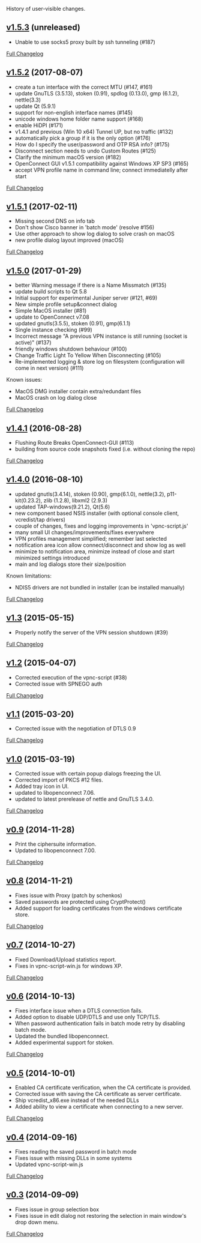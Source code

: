 History of user-visible changes.

## [v1.5.3](https://github.com/openconnect/openconnect-gui/tree/v1.5.3) (unreleased)
- Unable to use socks5 proxy built by ssh tunneling (#187)

[Full Changelog](https://github.com/openconnect/openconnect-gui/compare/v1.5.2...v1.5.3)


## [v1.5.2](https://github.com/openconnect/openconnect-gui/tree/v1.5.2) (2017-08-07)
- create a tun interface with the correct MTU (#147, #161)
- update GnuTLS (3.5.13), stoken (0.91), spdlog (0.13.0), gmp (6.1.2), nettle(3.3)
- update Qt (5.9.1)
- support for non-english interface names (#145)
- unicode windows home folder name support (#168)
- enable HiDPI (#171)
- v1.4.1 and previous (Win 10 x64) Tunnel UP, but no traffic (#132)
- automatically pick a group if it is the only option (#176)
- How do I specify the user/password and OTP RSA info? (#175)
- Disconnect section needs to undo Custom Routes (#125)
- Clarify the minimum macOS version (#182)
- OpenConnect GUI v1.5.1 compatibility against Windows XP SP3 (#165)
- accept VPN profile name in command line; connect immediatelly after start

[Full Changelog](https://github.com/openconnect/openconnect-gui/compare/v1.5.1...v1.5.2)


## [v1.5.1](https://github.com/openconnect/openconnect-gui/tree/v1.5.1) (2017-02-11)
- Missing second DNS on info tab
- Don't show Cisco banner in 'batch mode' (resolve #156)
- Use other approach to show log dialog to solve crash on macOS
- new profile dialog layout improved (macOS)

[Full Changelog](https://github.com/openconnect/openconnect-gui/compare/v1.5.0...v1.5.1)


## [v1.5.0](https://github.com/openconnect/openconnect-gui/tree/v1.5.0) (2017-01-29)
- better Warning message if there is a Name Missmatch (#135)
- update build scripts to Qt 5.8
- Initial support for experimental Juniper server (#121, #69)
- New simple profile setup&connect dialog
- Simple MacOS installer (#81)
- update to OpenConnect v7.08
- updated gnutls(3.5.5), stoken (0.91), gmp(6.1.1)
- Single instance checking (#99)
- Incorrect message "A previous VPN instance is still running (socket is active)" (#137)
- friendly windows shutdown behaviour (#100)
- Change Traffic Light To Yellow When Disconnecting (#105)
- Re-implemented logging & store log on filesystem (configuration will come in next version) (#111)

Known issues:
- MacOS DMG installer contain extra/redundant files
- MacOS crash on log dialog close

[Full Changelog](https://github.com/openconnect/openconnect-gui/compare/v1.4.1...v1.5.0)


## [v1.4.1](https://github.com/openconnect/openconnect-gui/tree/v1.4.1) (2016-08-28)
- Flushing Route Breaks OpenConnect-GUI (#113)
- building from source code snapshots fixed (i.e. without cloning the repo)

[Full Changelog](https://github.com/openconnect/openconnect-gui/compare/v1.4.0...v1.4.1)


## [v1.4.0](https://github.com/openconnect/openconnect-gui/tree/v1.4.0) (2016-08-10)
- updated gnutls(3.4.14), stoken (0.90), gmp(6.1.0), nettle(3.2), p11-kit(0.23.2), zlib (1.2.8), libxml2 (2.9.3)
- updated TAP-windows(9.21.2), Qt(5.6)
- new component based NSIS installer (with optional console client, vcredist/tap drivers)
- couple of changes, fixes and logging improvements in 'vpnc-script.js'
- many small UI changes/improvements/fixes everywhere
- VPN profiles management simplified; remember last selected
- notification area icon allow connect/disconnect and show log as well
- minimize to notification area, minimize instead of close and start minimized settings introduced
- main and log dialogs store their size/position

Known limitations:
- NDIS5 drivers are not bundled in installer (can be installed manually)

[Full Changelog](https://github.com/openconnect/openconnect-gui/compare/v1.3...v1.4.0)


## [v1.3](https://github.com/openconnect/openconnect-gui/tree/v1.3) (2015-05-15)
- Properly notify the server of the VPN session shutdown (#39)

[Full Changelog](https://github.com/openconnect/openconnect-gui/compare/v1.2...v1.3)


## [v1.2](https://github.com/openconnect/openconnect-gui/tree/v1.2) (2015-04-07)
- Corrected execution of the vpnc-script (#38)
- Corrected issue with SPNEGO auth

[Full Changelog](https://github.com/openconnect/openconnect-gui/compare/v1.1...v1.2)


## [v1.1](https://github.com/openconnect/openconnect-gui/tree/v1.1) (2015-03-20)
- Corrected issue with the negotiation of DTLS 0.9

[Full Changelog](https://github.com/openconnect/openconnect-gui/compare/v1.0...v1.1)


## [v1.0](https://github.com/openconnect/openconnect-gui/tree/v1.0) (2015-03-19)
- Corrected issue with certain popup dialogs freezing the UI.
- Corrected import of PKCS #12 files.
- Added tray icon in UI.
- updated to libopenconnect 7.06.
- updated to latest prerelease of nettle and GnuTLS 3.4.0.

[Full Changelog](https://github.com/openconnect/openconnect-gui/compare/v0.9...v1.0)


## [v0.9](https://github.com/openconnect/openconnect-gui/tree/v0.9) (2014-11-28)
- Print the ciphersuite information.
- Updated to libopenconnect 7.00.

[Full Changelog](https://github.com/openconnect/openconnect-gui/compare/v0.8...v0.9)


## [v0.8](https://github.com/openconnect/openconnect-gui/tree/v0.8) (2014-11-21)
- Fixes issue with Proxy (patch by schenkos)
- Saved passwords are protected using CryptProtect()
- Added support for loading certificates from the
  windows certificate store.

[Full Changelog](https://github.com/openconnect/openconnect-gui/compare/v0.7...v0.8)


## [v0.7](https://github.com/openconnect/openconnect-gui/tree/v0.7) (2014-10-27)
- Fixed Download/Upload statistics report.
- Fixes in vpnc-script-win.js for windows XP.

[Full Changelog](https://github.com/openconnect/openconnect-gui/compare/v0.6...v0.7)


## [v0.6](https://github.com/openconnect/openconnect-gui/tree/v0.6) (2014-10-13)
- Fixes interface issue when a DTLS connection fails.
- Added option to disable UDP/DTLS and use only TCP/TLS.
- When password authentication fails in batch mode retry
  by disabling batch mode.
- Updated the bundled libopenconnect.
- Added experimental support for stoken.

[Full Changelog](https://github.com/openconnect/openconnect-gui/compare/v0.5...v0.6)


## [v0.5](https://github.com/openconnect/openconnect-gui/tree/v0.5) (2014-10-01)
- Enabled CA certificate verification, when the CA certificate is
  provided.
- Corrected issue with saving the CA certificate as server certificate.
- Ship vcredist_x86.exe instead of the needed DLLs
- Added ability to view a certificate when connecting to a new
  server.

[Full Changelog](https://github.com/openconnect/openconnect-gui/compare/v0.4...v0.5)


## [v0.4](https://github.com/openconnect/openconnect-gui/tree/v0.4) (2014-09-16)
- Fixes reading the saved password in batch mode
- Fixes issue with missing DLLs in some systems
- Updated vpnc-script-win.js

[Full Changelog](https://github.com/openconnect/openconnect-gui/compare/v0.3...v0.4)


## [v0.3](https://github.com/openconnect/openconnect-gui/tree/v0.3) (2014-09-09)
- Fixes issue in group selection box
- Fixes issue in edit dialog not restoring the selection in main
  window's drop down menu.

[Full Changelog](https://github.com/openconnect/openconnect-gui/compare/v0.2...v0.3)
